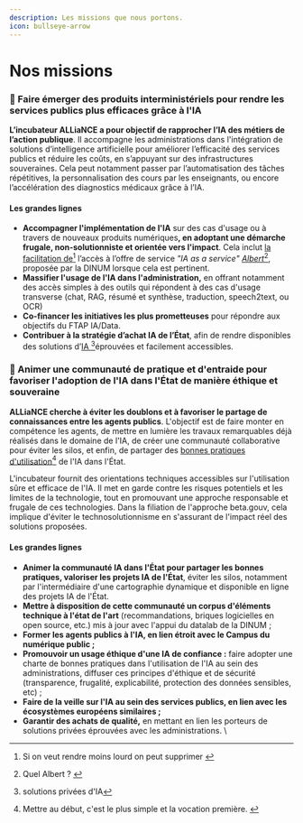 ```yaml
---
description: Les missions que nous portons.
icon: bullseye-arrow
---
```


# Nos missions

### :seedling: Faire émerger des produits interministériels pour rendre les services publics plus efficaces grâce à l'IA

**L’incubateur ALLiaNCE a pour objectif de rapprocher l’IA des métiers de l’action publique**. Il accompagne les administrations dans l'intégration de solutions d’intelligence artificielle pour améliorer l’efficacité des services publics et réduire les coûts, en s’appuyant sur des infrastructures souveraines. Cela peut notamment passer par l’automatisation des tâches répétitives, la personnalisation des cours par les enseignants, ou encore l’accélération des diagnostics médicaux grâce à l’IA.

#### Les grandes lignes

* **Accompagner l'implémentation de l'IA** sur des cas d'usage ou à travers de nouveaux produits numérique&#x73;**, en adoptant une démarche frugale, non-solutionniste et orientée vers l'impact**. Cela inclut [la facilitation de](#user-content-fn-1)[^1] l’accès à l’offre de service _"IA as a service"_ [_Albert_](#user-content-fn-2)[^2], proposée par la DINUM lorsque cela est pertinent.
* **Massifier l'usage de l'IA dans l'administration,** en offrant notamment des accès simples à des outils qui répondent à des cas d'usage transverse (chat, RAG, résumé et synthèse, traduction, speech2text, ou OCR)
* **Co-financer les initiatives les plus prometteuses** pour répondre aux objectifs du FTAP IA/Data.
* **Contribuer à la stratégie d’achat IA de l’État**, afin de rendre disponibles des solutions d’[IA ](#user-content-fn-3)[^3]éprouvées et facilement accessibles.



### :handshake: Animer une communauté de pratique et d'entraide pour favoriser l'adoption de l'IA dans l'État de manière éthique et souveraine

**ALLiaNCE cherche à éviter les doublons et à favoriser le partage de connaissances entre les agents publics**. L'objectif est de faire monter en compétence les agents, de mettre en lumière les travaux remarquables déjà réalisés dans le domaine de l'IA, de créer une communauté collaborative pour éviter les silos, et enfin, de partager des [bonnes pratiques d'utilisation](#user-content-fn-4)[^4] de l'IA dans l'État.

L'incubateur fournit des orientations techniques accessibles sur l'utilisation sûre et efficace de l'IA. Il met en garde contre les risques potentiels et les limites de la technologie, tout en promouvant une approche responsable et frugale de ces technologies. Dans la filiation de l'approche beta.gouv, cela implique d'éviter le technosolutionnisme en s'assurant de l'impact réel des solutions proposées.&#x20;

#### Les grandes lignes

* **Animer la communauté IA dans l'État pour partager les bonnes pratiques, valoriser les projets IA de l'État**, éviter les silos, notamment par l'intermédiaire d'une cartographie dynamique et disponible en ligne des projets IA de l'État.
* **Mettre à disposition de cette communauté un corpus d'éléments technique à l'état de l'art** (recommandations, briques logicielles en open source, etc.) mis à jour avec l'appui du datalab de la DINUM ;
* **Former les agents publics à l'IA, en lien étroit avec le Campus du numérique public ;**
* **Promouvoir un usage éthique d'une IA de confiance :** faire adopter une charte de bonnes pratiques dans l'utilisation de l'IA au sein des administrations, diffuser ces principes d'éthique et de sécurité (transparence, frugalité, explicabilité, protection des données sensibles, etc) ;
* **Faire de la veille sur l'IA au sein des services publics, en lien avec les écosystèmes européens similaires ;**
* **Garantir des achats de qualité,** en mettant en lien les porteurs de solutions privées éprouvées avec les administrations. \


[^1]: Si on veut rendre moins lourd on peut supprimer&#x20;

[^2]: Quel Albert ?&#x20;

[^3]: solutions privées d'IA

[^4]: Mettre au début, c'est le plus simple et la vocation première.&#x20;
